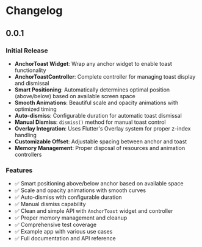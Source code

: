 # Changelog

## 0.0.1

### Initial Release

* **AnchorToast Widget**: Wrap any anchor widget to enable toast functionality
* **AnchorToastController**: Complete controller for managing toast display and dismissal
* **Smart Positioning**: Automatically determines optimal position (above/below) based on available screen space
* **Smooth Animations**: Beautiful scale and opacity animations with optimized timing
* **Auto-dismiss**: Configurable duration for automatic toast dismissal
* **Manual Dismiss**: `dismiss()` method for manual toast control
* **Overlay Integration**: Uses Flutter's Overlay system for proper z-index handling
* **Customizable Offset**: Adjustable spacing between anchor and toast
* **Memory Management**: Proper disposal of resources and animation controllers

### Features

- ✅ Smart positioning above/below anchor based on available space
- ✅ Scale and opacity animations with smooth curves
- ✅ Auto-dismiss with configurable duration
- ✅ Manual dismiss capability
- ✅ Clean and simple API with `AnchorToast` widget and controller
- ✅ Proper memory management and cleanup
- ✅ Comprehensive test coverage
- ✅ Example app with various use cases
- ✅ Full documentation and API reference
